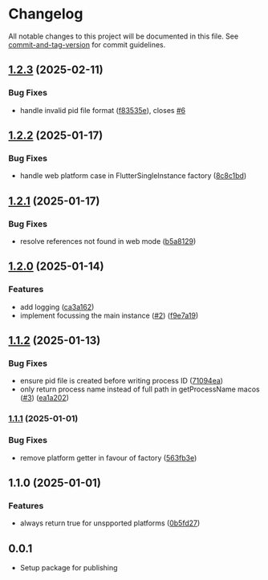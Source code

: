 # Changelog

All notable changes to this project will be documented in this file. See [commit-and-tag-version](https://github.com/absolute-version/commit-and-tag-version) for commit guidelines.

## [1.2.3](https://github.com/necodeIT/flutter_single_instance/compare/v1.2.2...v1.2.3) (2025-02-11)


### Bug Fixes

* handle invalid pid file format ([f83535e](https://github.com/necodeIT/flutter_single_instance/commit/f83535edeb4d24727d9ab9f0fb48dd8a6453368a)), closes [#6](https://github.com/necodeIT/flutter_single_instance/issues/6)

## [1.2.2](https://github.com/necodeIT/flutter_single_instance/compare/v1.2.1...v1.2.2) (2025-01-17)


### Bug Fixes

* handle web platform case in FlutterSingleInstance factory ([8c8c1bd](https://github.com/necodeIT/flutter_single_instance/commit/8c8c1bdc66a97a4b623411877ce35701dadf7293))

## [1.2.1](https://github.com/necodeIT/flutter_single_instance/compare/v1.2.0...v1.2.1) (2025-01-17)


### Bug Fixes

* resolve references not found in web mode ([b5a8129](https://github.com/necodeIT/flutter_single_instance/commit/b5a8129e7078413fe5725c740bafe71b67b5da9c))

## [1.2.0](https://github.com/necodeIT/flutter_single_instance/compare/v1.1.2...v1.2.0) (2025-01-14)


### Features

* add logging ([ca3a162](https://github.com/necodeIT/flutter_single_instance/commit/ca3a162d5c4370eb5d6cbb122e9ccf37b68ca454))
* implement focussing the main instance ([#2](https://github.com/necodeIT/flutter_single_instance/issues/2)) ([f9e7a19](https://github.com/necodeIT/flutter_single_instance/commit/f9e7a19f34a1f3e7922cbd7a947cc907eefdc674))

## [1.1.2](https://github.com/necodeIT/flutter_single_instance/compare/v1.1.1...v1.1.2) (2025-01-13)


### Bug Fixes

* ensure pid file is created before writing process ID ([71094ea](https://github.com/necodeIT/flutter_single_instance/commit/71094ea95d504a7bd879f5a7f4d8099f38c4ea6e))
* only return process name instead of full path in getProcessName macos ([#3](https://github.com/necodeIT/flutter_single_instance/issues/3)) ([ea1a202](https://github.com/necodeIT/flutter_single_instance/commit/ea1a2029d3e7bb971fc9e7f99f35fc5c356f5618))

### [1.1.1](https://github.com/necodeIT/flutter_single_instance/compare/v1.1.0...v1.1.1) (2025-01-01)


### Bug Fixes

* remove platform getter in favour of factory ([563fb3e](https://github.com/necodeIT/flutter_single_instance/commit/563fb3eb4890050341a894435fe80d441d098cdd))

## 1.1.0 (2025-01-01)


### Features

* always return true for unspported platforms ([0b5fd27](https://github.com/necodeIT/flutter_single_instance/commit/0b5fd2701303fc938260e45794efb2ba8466f081))

## 0.0.1

* Setup package for publishing

